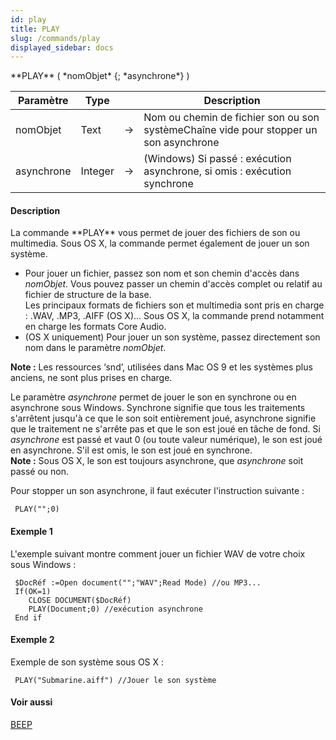 ```yaml
---
id: play
title: PLAY
slug: /commands/play
displayed_sidebar: docs
---
```


<!--REF #_command_.PLAY.Syntax-->**PLAY** ( *nomObjet* {; *asynchrone*} )<!-- END REF-->
<!--REF #_command_.PLAY.Params-->
| Paramètre | Type |  | Description |
| --- | --- | --- | --- |
| nomObjet | Text | &rarr; | Nom ou chemin de fichier son ou son systèmeChaîne vide pour stopper un son asynchrone |
| asynchrone | Integer | &rarr; | (Windows) Si passé : exécution asynchrone, si omis : exécution synchrone |

<!-- END REF-->

#### Description 

<!--REF #_command_.PLAY.Summary-->La commande **PLAY** vous permet de jouer des fichiers de son ou multimedia.<!-- END REF--> Sous OS X, la commande permet également de jouer un son système. 

* Pour jouer un fichier, passez son nom et son chemin d'accès dans *nomObjet*. Vous pouvez passer un chemin d'accès complet ou relatif au fichier de structure de la base.  
 Les principaux formats de fichiers son et multimedia sont pris en charge : .WAV, .MP3, .AIFF (OS X)... Sous OS X, la commande prend notamment en charge les formats Core Audio.
* (OS X uniquement) Pour jouer un son système, passez directement son nom dans le paramètre *nomObjet*.

**Note :** Les ressources ‘snd’, utilisées dans Mac OS 9 et les systèmes plus anciens, ne sont plus prises en charge.

Le paramètre *asynchrone* permet de jouer le son en synchrone ou en asynchrone sous Windows. Synchrone signifie que tous les traitements s'arrêtent jusqu'à ce que le son soit entièrement joué, asynchrone signifie que le traitement ne s'arrête pas et que le son est joué en tâche de fond. Si *asynchrone* est passé et vaut 0 (ou toute valeur numérique), le son est joué en asynchrone. S'il est omis, le son est joué en synchrone.  
**Note :** Sous OS X, le son est toujours asynchrone, que *asynchrone* soit passé ou non.

Pour stopper un son asynchrone, il faut exécuter l'instruction suivante :

```4d
 PLAY("";0)
```

#### Exemple 1 

L'exemple suivant montre comment jouer un fichier WAV de votre choix sous Windows :

```4d
 $DocRéf :=Open document("";"WAV";Read Mode) //ou MP3...
 If(OK=1)
    CLOSE DOCUMENT($DocRéf)
    PLAY(Document;0) //exécution asynchrone
 End if
```

#### Exemple 2 

Exemple de son système sous OS X :

```4d
 PLAY("Submarine.aiff") //Jouer le son système
```

#### Voir aussi 

[BEEP](beep.md)  